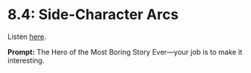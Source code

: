 # 8.4: Side-Character Arcs 

Listen [here](http://www.writingexcuses.com/2013/01/27/writing-excuses-8-4-side-character-arcs/). 

**Prompt:** The Hero of the Most Boring Story Ever—your job is to make it interesting.
